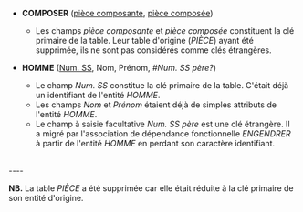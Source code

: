 <!-- Generated by Mocodo 4.0.1 -->

- **COMPOSER** (<ins>pièce composante</ins>, <ins>pièce composée</ins>)
  - Les champs _pièce composante_ et _pièce composée_ constituent la clé primaire de la table. Leur table d'origine (_PIÈCE_) ayant été supprimée, ils ne sont pas considérés comme clés étrangères.

- **HOMME** (<ins>Num. SS</ins>, Nom, Prénom, _#Num. SS père?_)
  - Le champ _Num. SS_ constitue la clé primaire de la table. C'était déjà un identifiant de l'entité _HOMME_.
  - Les champs _Nom_ et _Prénom_ étaient déjà de simples attributs de l'entité _HOMME_.
  - Le champ à saisie facultative _Num. SS père_ est une clé étrangère. Il a migré par l'association de dépendance fonctionnelle _ENGENDRER_ à partir de l'entité _HOMME_ en perdant son caractère identifiant.
<br>
----


**NB.** La table _PIÈCE_ a été supprimée car elle était réduite à la clé primaire de son entité d'origine.
